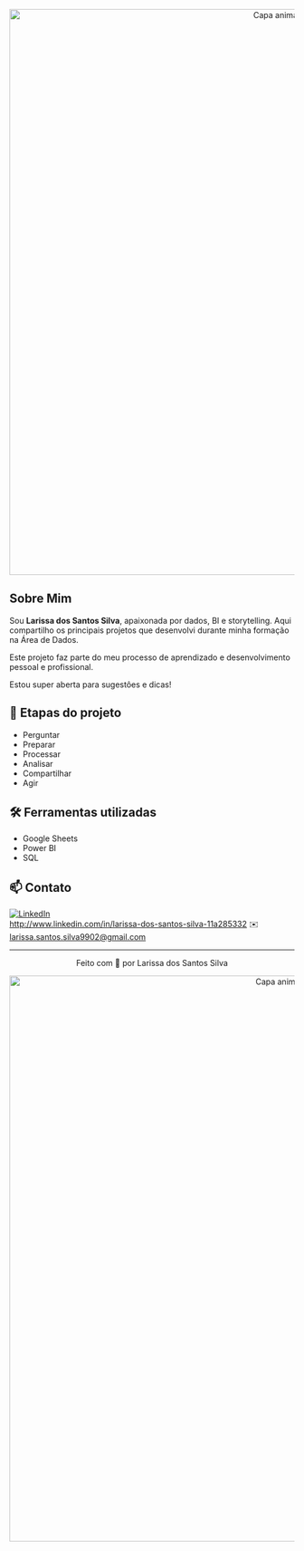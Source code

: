 <!-- Capa animada superior com cor verde claro -->
<p align="center">
  <img src="https://capsule-render.vercel.app/api?type=waving&color=90EE90&height=120&section=header" alt="Capa animada superior" width="1000" />
</p>



## Sobre Mim

Sou **Larissa dos Santos Silva**, apaixonada por dados, BI e storytelling. Aqui compartilho os principais projetos que desenvolvi durante minha formação na Área de Dados.


Este projeto faz parte do meu processo de aprendizado e desenvolvimento pessoal e profissional. 


Estou super aberta para sugestôes e dicas!




## 📁 Etapas do projeto
- Perguntar
- Preparar
- Processar
- Analisar
- Compartilhar
- Agir




## 🛠️ Ferramentas utilizadas
- Google Sheets
- Power BI
- SQL





## 📫 Contato

[![LinkedIn](https://img.shields.io/badge/LinkedIn-Perfil%20Profissional-blue?style=flat-square&logo=linkedin)](https://www.linkedin.com/in/seu-perfil)  
http://www.linkedin.com/in/larissa-dos-santos-silva-11a285332
✉️ larissa.santos.silva9902@gmail.com


---

<p align="center">Feito com 💛 por Larissa dos Santos Silva</p>




<!-- Capa animada inferior com cor verde claro -->
<p align="center">
  <img src="https://capsule-render.vercel.app/api?type=waving&color=90EE90&height=120&section=footer" alt="Capa animada inferior" width="1000" />
</p>
